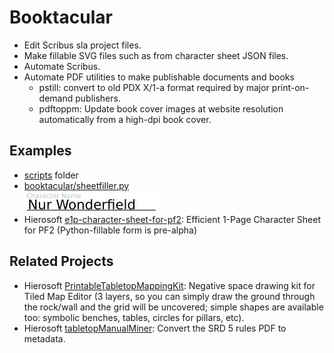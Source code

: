 # Booktacular

- Edit Scribus sla project files.
- Make fillable SVG files such as from character sheet JSON files.
- Automate Scribus.
- Automate PDF utilities to make publishable documents and books
  - pstill: convert to old PDX X/1-a format required by major print-on-demand publishers.
  - pdftoppm: Update book cover images at website resolution automatically from a high-dpi book cover.


## Examples
- [scripts](scripts) folder
- [booktacular/sheetfiller.py](booktacular/sheetfiller.py)\
  ![Character Sheet Filled](screenshot-sheetfiller.png)
- Hierosoft [e1p-character-sheet-for-pf2](https://github.com/Hierosoft/e1p-character-sheet-for-pf2): Efficient 1-Page Character Sheet for PF2 (Python-fillable form is pre-alpha)



## Related Projects
- Hierosoft [PrintableTabletopMappingKit](https://github.com/Hierosoft/PrintableTabletopMappingKit): Negative space drawing kit for Tiled Map Editor (3 layers, so you can simply draw the ground through the rock/wall and the grid will be uncovered; simple shapes are available too: symbolic benches, tables, circles for pillars, etc).
- Hierosoft [tabletopManualMiner](https://github.com/Hierosoft/tabletopManualMiner): Convert the SRD 5 rules PDF to metadata.